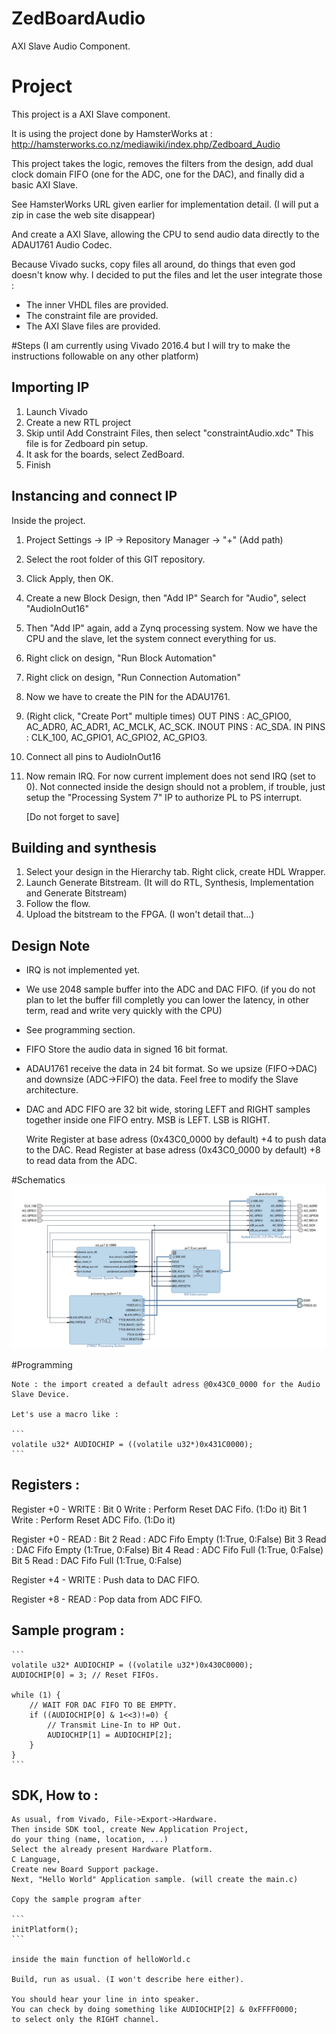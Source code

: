 # ZedBoardAudio
AXI Slave Audio Component.

# Project
This project is a AXI Slave component.

It is using the project done by HamsterWorks at :
http://hamsterworks.co.nz/mediawiki/index.php/Zedboard_Audio

This project takes the logic, removes the filters from the design,
add dual clock domain FIFO (one for the ADC, one for the DAC),
and finally did a basic AXI Slave.

See HamsterWorks URL given earlier for implementation detail.
(I will put a zip in case the web site disappear)



And create a AXI Slave, allowing the CPU to send audio data directly to the ADAU1761 Audio Codec.

Because Vivado sucks, copy files all around, do things that even god doesn't know why.
I decided to put the files and let the user integrate those :
- The inner VHDL files are provided.
- The constraint file are provided.
- The AXI Slave files are provided.

#Steps
(I am currently using Vivado 2016.4 but I will try to make the instructions followable on any other platform)

## Importing IP ##

1. Launch Vivado
2. Create a new RTL project
3. Skip until Add Constraint Files, then select "constraintAudio.xdc"
	This file is for Zedboard pin setup.
4. It ask for the boards, select ZedBoard.
5. Finish

## Instancing and connect IP ##

Inside the project.
1. Project Settings -> IP -> Repository Manager -> "+" (Add path)
2. Select the root folder of this GIT repository.
3. Click Apply, then OK.
4. Create a new Block Design, then "Add IP"
   Search for "Audio", select "AudioInOut16"
5. Then "Add IP" again, add a Zynq processing system.
   Now we have the CPU and the slave, let the system connect everything for us.
6. Right click on design, "Run Block Automation"
7. Right click on design, "Run Connection Automation"
8. Now we have to create the PIN for the ADAU1761.
9. (Right click, "Create Port" multiple times)
	OUT PINS   : AC_GPIO0, AC_ADR0, AC_ADR1, AC_MCLK, AC_SCK.
	INOUT PINS : AC_SDA.
	IN PINS    : CLK_100, AC_GPIO1, AC_GPIO2, AC_GPIO3.
	
10. Connect all pins to AudioInOut16
11. Now remain IRQ.
	For now current implement does not send IRQ (set to 0).
	Not connected inside the design should not a problem, if trouble,
	just setup the "Processing System 7" IP to authorize PL to PS interrupt.

	[Do not forget to save]
	
## Building and synthesis ##

1. Select your design in the Hierarchy tab. Right click, create HDL Wrapper.
2. Launch Generate Bitstream. (It will do RTL, Synthesis, Implementation and Generate Bitstream)
3. Follow the flow.
4. Upload the bitstream to the FPGA. (I won't detail that...)

## Design Note ##
- IRQ is not implemented yet.
- We use 2048 sample buffer into the ADC and DAC FIFO.
(if you do not plan to let the buffer fill completly you can lower the latency,
in other term, read and write very quickly with the CPU)
- See programming section.
- FIFO Store the audio data in signed 16 bit format.
- ADAU1761 receive the data in 24 bit format. So we upsize (FIFO->DAC) and downsize (ADC->FIFO) the data.
  Feel free to modify the Slave architecture.
- DAC and ADC FIFO are 32 bit wide, storing LEFT and RIGHT samples together inside one FIFO entry.
	MSB is LEFT.
	LSB is RIGHT.
	
	Write Register at base adress (0x43C0_0000 by default) +4 to push data to the DAC.
	Read  Register at base adress (0x43C0_0000 by default) +8 to read data from the ADC.
	
#Schematics
![System Schematics](/SchematicsAudio.png)

#Programming

	Note : the import created a default adress @0x43C0_0000 for the Audio Slave Device.
	
	Let's use a macro like :
	
	```
	volatile u32* AUDIOCHIP = ((volatile u32*)0x431C0000);
	```
	
## Registers :

Register +0 - WRITE :
	Bit 0 Write : Perform Reset DAC Fifo. (1:Do it)
	Bit 1 Write : Perform Reset ADC Fifo. (1:Do it)
	
Register +0 - READ :
	Bit 2 Read  : ADC Fifo Empty (1:True, 0:False)
	Bit 3 Read  : DAC Fifo Empty (1:True, 0:False)
	Bit 4 Read  : ADC Fifo Full  (1:True, 0:False)
	Bit 5 Read  : DAC Fifo Full  (1:True, 0:False)

Register +4 - WRITE :
	Push data to DAC FIFO.
	
Register +8 - READ  :
	Pop data from ADC FIFO.
	
## Sample program :

	```
	volatile u32* AUDIOCHIP = ((volatile u32*)0x430C0000);
	AUDIOCHIP[0] = 3; // Reset FIFOs.

	while (1) {
		// WAIT FOR DAC FIFO TO BE EMPTY.
		if ((AUDIOCHIP[0] & 1<<3)!=0) {
			// Transmit Line-In to HP Out.
			AUDIOCHIP[1] = AUDIOCHIP[2];
		}
	}
	```
## SDK, How to : 
	As usual, from Vivado, File->Export->Hardware.
	Then inside SDK tool, create New Application Project,
	do your thing (name, location, ...)
	Select the already present Hardware Platform.
	C Language,
	Create new Board Support package.
	Next, "Hello World" Application sample. (will create the main.c)
	
	Copy the sample program after 
	
	```
	initPlatform();
	```
	
	inside the main function of helloWorld.c
	
	Build, run as usual. (I won't describe here either).
	
	You should hear your line in into speaker.
	You can check by doing something like AUDIOCHIP[2] & 0xFFFF0000;
	to select only the RIGHT channel.
	

